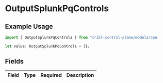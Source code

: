 # OutputSplunkPqControls

## Example Usage

```typescript
import { OutputSplunkPqControls } from "cribl-control-plane/models/operations";

let value: OutputSplunkPqControls = {};
```

## Fields

| Field       | Type        | Required    | Description |
| ----------- | ----------- | ----------- | ----------- |